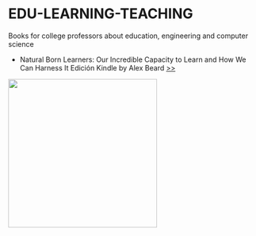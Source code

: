 # EDU-LEARNING-TEACHING
Books for college professors about education, engineering and computer science

- Natural Born Learners: Our Incredible Capacity to Learn and How We Can Harness It Edición Kindle
by Alex Beard [>>](https://a.co/d/c2gq5qo) 

<img src="https://m.media-amazon.com/images/I/416qJn+-OfL.jpg" width="300px">
